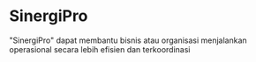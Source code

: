 # SinergiPro
"SinergiPro" dapat membantu bisnis atau organisasi menjalankan operasional secara lebih efisien dan terkoordinasi

